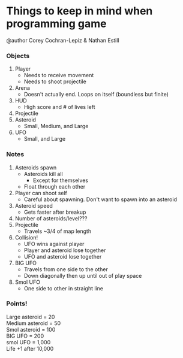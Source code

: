 # Things to keep in mind when programming game
@author Corey Cochran-Lepiz & Nathan Estill

### Objects
1. Player
   * Needs to receive movement
   * Needs to shoot projectile
2. Arena
   * Doesn't actually end. Loops on itself (boundless but finite)
3. HUD
   * High score and # of lives left
4. Projectile
5. Asteroid
   * Small, Medium, and Large
6. UFO
   * Small, and Large

### Notes
1. Asteroids spawn  
   * Asteroids kill all
     * Except for themselves
   * Float through each other
2. Player can shoot self
   * Careful about spawning. Don't want to spawn into an asteroid
3. Asteroid speed
   * Gets faster after breakup
4. Number of asteroids/level???
5. Projectile
   * Travels ~3/4 of map length
6. Collision!
   * UFO wins against player
   * Player and asteroid lose together
   * UFO and asteroid lose together
7. BIG UFO
   * Travels from one side to the other
   * Down diagonally then up until out of play space
8. Smol UFO
   * One side to other in straight line

### Points!
Large asteroid = 20  
Medium asteroid = 50  
Smol asteroid  = 100  
BIG UFO = 200  
smol UFO = 1,000  
Life +1 after 10,000  
